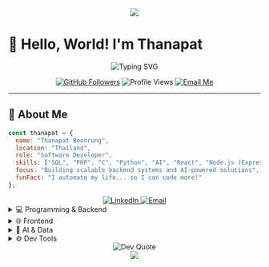 <div align="center">
  <img src="https://capsule-render.vercel.app/api?type=waving&color=054e85&height=200&section=header&text=Thanapat%20Boonrung&fontSize=50&fontAlignY=35&animation=fadeIn&fontColor=ffffff" />
</div>

# 👋 Hello, World! I'm Thanapat

<div align="center">
  <img src="https://readme-typing-svg.herokuapp.com?font=Fira+Code&weight=500&size=30&pause=1000&color=054e85&center=true&vCenter=true&width=600&height=100&lines=Software+Developer;AI+Enthusiast;Backend+Specialist;Problem+Solver;Lifelong+Learner" alt="Typing SVG" />
</div>

<p align="center">
  <a href="https://github.com/thanapat-boonrung"><img src="https://img.shields.io/github/followers/thanapat-boonrung?label=Followers&style=social" alt="GitHub Followers" /></a>
  <img src="https://komarev.com/ghpvc/?username=thanapat-boonrung&color=054e85&style=flat-square&label=Profile+Views" alt="Profile Views" />
  <a href="mailto:thanapat.dev@hotmail.com"><img src="https://img.shields.io/badge/Email-Contact_Me-054e85?style=flat-square&logo=microsoftoutlook" alt="Email Me" /></a>
</p>

---

## 💫 About Me

```javascript
const thanapat = {
  name: "Thanapat Boonrung",
  location: "Thailand",
  role: "Software Developer",
  skills: ["SQL", "PHP", "C", "Python", "AI", "React", "Node.js (Express)"],
  focus: "Building scalable backend systems and AI-powered solutions",
  funFact: "I automate my life... so I can code more!"
};
```
<div align="center"> <a href="https://linkedin.com/in/thanapat-boonrung" target="_blank"> <img src="https://img.shields.io/badge/LinkedIn-054e85?style=for-the-badge&logo=linkedin&logoColor=white" alt="LinkedIn" /> </a> <a href="mailto:thanapat.dev@hotmail.com" target="_blank"> <img src="https://img.shields.io/badge/Email-thanapat.dev%40hotmail.com-054e85?style=for-the-badge&logo=microsoftoutlook&logoColor=white" alt="Email" /> </a> </div>


<details> <summary>💻 Programming & Backend</summary> <br> <p align="left"> <img src="https://img.shields.io/badge/SQL-054e85?style=for-the-badge&logo=postgresql&logoColor=white" alt="SQL" /> <img src="https://img.shields.io/badge/PHP-777BB4?style=for-the-badge&logo=php&logoColor=white" alt="PHP" /> <img src="https://img.shields.io/badge/C-054e85?style=for-the-badge&logo=c&logoColor=white" alt="C" /> <img src="https://img.shields.io/badge/Python-3776AB?style=for-the-badge&logo=python&logoColor=white" alt="Python" /> <img src="https://img.shields.io/badge/Node.js-339933?style=for-the-badge&logo=nodedotjs&logoColor=white" alt="Node.js" /> <img src="https://img.shields.io/badge/Express.js-404D59?style=for-the-badge" alt="Express.js" /> </p> </details> <details> <summary>🌐 Frontend</summary> <br> <p align="left"> <img src="https://img.shields.io/badge/React-61DAFB?style=for-the-badge&logo=react&logoColor=black" alt="React" /> <img src="https://img.shields.io/badge/HTML5-E34F26?style=for-the-badge&logo=html5&logoColor=white" alt="HTML5" /> <img src="https://img.shields.io/badge/CSS3-1572B6?style=for-the-badge&logo=css3&logoColor=white" alt="CSS3" /> </p> </details> <details> <summary>🧠 AI & Data</summary> <br> <p align="left"> <img src="https://img.shields.io/badge/TensorFlow-FF6F00?style=for-the-badge&logo=tensorflow&logoColor=white" alt="TensorFlow" /> <img src="https://img.shields.io/badge/Pandas-150458?style=for-the-badge&logo=pandas&logoColor=white" alt="Pandas" /> <img src="https://img.shields.io/badge/NumPy-013243?style=for-the-badge&logo=numpy&logoColor=white" alt="NumPy" /> </p> </details> <details> <summary>⚙️ Dev Tools</summary> <br> <p align="left"> <img src="https://img.shields.io/badge/Git-F05032?style=for-the-badge&logo=git&logoColor=white" alt="Git" /> <img src="https://img.shields.io/badge/VSCode-054e85?style=for-the-badge&logo=visualstudiocode&logoColor=white" alt="VSCode" /> <img src="https://img.shields.io/badge/Postman-FF6C37?style=for-the-badge&logo=postman&logoColor=white" alt="Postman" /> </p> </details>



<div align="center"> <img src="https://quotes-github-readme.vercel.app/api?type=horizontal&theme=dark" alt="Dev Quote"/> </div>

<div align="center"> <img src="https://capsule-render.vercel.app/api?type=waving&color=054e85&height=100&section=footer" /> </div>
